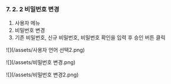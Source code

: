 ### 7. 2. 2 비밀번호 변경

1. 사용자 메뉴
2. 비밀번호 변경
3. 기존 비밀번호, 신규 비밀번호, 비밀번호 확인을 입력 후 승인 버튼 클릭

![](/assets/사용자 언어 선택2.png)

![](/assets/비밀번호 변경.png)

![](/assets/비밀번호 변경2.png)

